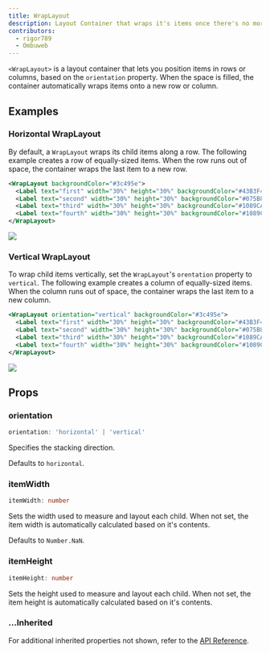 ```yaml
---
title: WrapLayout
description: Layout Container that wraps it's items once there's no more space to fit them.
contributors:
  - rigor789
  - Ombuweb
---
```


`<WrapLayout>` is a layout container that lets you position items in rows or columns, based on the `orientation` property. When the space is filled, the container automatically wraps items onto a new row or column.

## Examples

### Horizontal WrapLayout

By default, a `WrapLayout` wraps its child items along a row.
The following example creates a row of equally-sized items. When the row runs out of space, the container wraps the last item to a new row.

```xml
<WrapLayout backgroundColor="#3c495e">
  <Label text="first" width="30%" height="30%" backgroundColor="#43B3F4" />
  <Label text="second" width="30%" height="30%" backgroundColor="#075B88" />
  <Label text="third" width="30%" height="30%" backgroundColor="#1089CA" />
  <Label text="fourth" width="30%" height="30%" backgroundColor="#1089CA" />
</WrapLayout>
```

<img class="md:w-1/2 lg:w-1/3" src="https://art.nativescript.org/layouts/wrap_layout_horizontal.svg" />

### Vertical WrapLayout

To wrap child items vertically, set the `WrapLayout`'s `orentation` property to `vertical`.
The following example creates a column of equally-sized items. When the column runs out of space, the container wraps the last item to a new column.

```xml
<WrapLayout orientation="vertical" backgroundColor="#3c495e">
  <Label text="first" width="30%" height="30%" backgroundColor="#43B3F4" />
  <Label text="second" width="30%" height="30%" backgroundColor="#075B88" />
  <Label text="third" width="30%" height="30%" backgroundColor="#1089CA" />
  <Label text="fourth" width="30%" height="30%" backgroundColor="#1089CA" />
</WrapLayout>
```

<img class="md:w-1/2 lg:w-1/3" src="https://art.nativescript.org/layouts/wrap_layout_vertical.svg" />

## Props

### orientation

```ts
orientation: 'horizontal' | 'vertical'
```

Specifies the stacking direction.

Defaults to `horizontal`.

### itemWidth

```ts
itemWidth: number
```

Sets the width used to measure and layout each child. When not set, the item width is automatically calculated based on it's contents.

Defaults to `Number.NaN`.

### itemHeight

```ts
itemHeight: number
```

Sets the height used to measure and layout each child. When not set, the item height is automatically calculated based on it's contents.

### ...Inherited

For additional inherited properties not shown, refer to the [API Reference](/api/class/WrapLayout).

